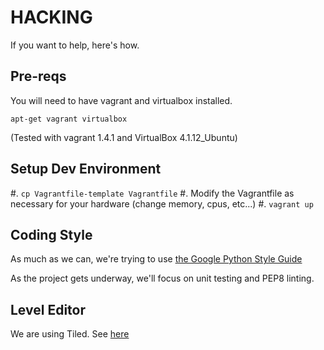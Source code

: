 HACKING
=================================
If you want to help, here's how.

Pre-reqs
------------
You will need to have vagrant and virtualbox installed.

`apt-get vagrant virtualbox`

(Tested with vagrant 1.4.1 and VirtualBox 4.1.12_Ubuntu)


Setup Dev Environment
--------------------------
#. `cp Vagrantfile-template Vagrantfile`
#. Modify the Vagrantfile as necessary for your hardware (change memory, cpus, etc...)
#. `vagrant up`


Coding Style
---------------
As much as we can, we're trying to use [the Google Python Style Guide](https://google-styleguide.googlecode.com/svn/trunk/pyguide.html)

As the project gets underway, we'll focus on unit testing and PEP8 linting.


Level Editor
--------------
We are using Tiled.  See [here](http://www.mapeditor.org/)
